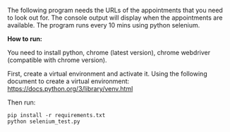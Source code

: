 The following program needs the URLs of the appointments that you need to look out for. The console output will display when the appointments are available. The program runs every 10 mins using python selenium.

**How to run:**

You need to install python, chrome (latest version), chrome webdriver (compatible with chrome version).

First, create a virtual environment and activate it. Using the following document to create a virtual environment: https://docs.python.org/3/library/venv.html

Then run: 

    pip install -r requirements.txt
    python selenium_test.py
  
